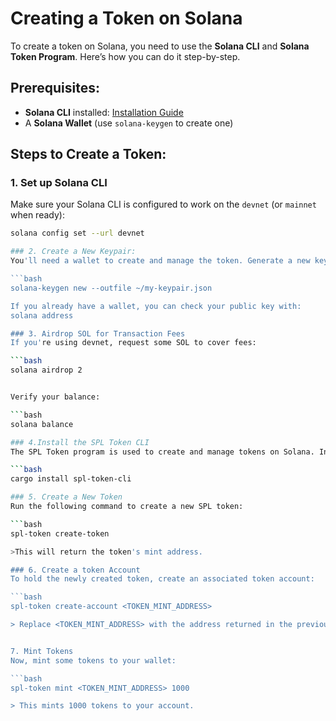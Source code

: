 # Creating a Token on Solana

To create a token on Solana, you need to use the **Solana CLI** and **Solana Token Program**. Here’s how you can do it step-by-step.

## Prerequisites:
- **Solana CLI** installed: [Installation Guide](https://docs.solana.com/cli/install-solana-cli-tools)
- A **Solana Wallet** (use `solana-keygen` to create one)

## Steps to Create a Token:
### 1. Set up Solana CLI
Make sure your Solana CLI is configured to work on the `devnet` (or `mainnet` when ready):
```bash
solana config set --url devnet

### 2. Create a New Keypair:
You'll need a wallet to create and manage the token. Generate a new keypair or use an existing one:

```bash
solana-keygen new --outfile ~/my-keypair.json

If you already have a wallet, you can check your public key with:
solana address

### 3. Airdrop SOL for Transaction Fees
If you're using devnet, request some SOL to cover fees:

```bash
solana airdrop 2


Verify your balance:

```bash
solana balance

### 4.Install the SPL Token CLI
The SPL Token program is used to create and manage tokens on Solana. Install it using:

```bash
cargo install spl-token-cli

### 5. Create a New Token
Run the following command to create a new SPL token:

```bash
spl-token create-token

>This will return the token's mint address.

### 6. Create a token Account
To hold the newly created token, create an associated token account:

```bash
spl-token create-account <TOKEN_MINT_ADDRESS>

> Replace <TOKEN_MINT_ADDRESS> with the address returned in the previous step.


7. Mint Tokens
Now, mint some tokens to your wallet:

```bash
spl-token mint <TOKEN_MINT_ADDRESS> 1000

> This mints 1000 tokens to your account.
